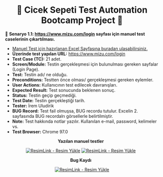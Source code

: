 <div align ="center">   
    
# :hibiscus: Cicek Sepeti Test Automation Bootcamp Project :hibiscus: 

</div>

:pushpin: **Senaryo 1.1: https://www.mizu.com/login sayfası için manuel test caselerinin çıkartılması.**
&nbsp;

- [Manuel Test için hazırlanan Excel Sayfasına buradan ulaşabilirsiniz.](https://docs.google.com/spreadsheets/d/1ZwhyRDwTawMpwOTFRqDBXei_6_InI9zZHUSVti3X-Bs/edit#gid=0)
&nbsp;
&nbsp;
- **Üzerinde test yapılan URL:** https://www.mizu.com/login
- **Test Case (TC):** 21 adet.
- **Screen/Module:** Testin gerçekleşmesi için bulunulması gereken sayfalar (Login Page).
- **Test:** Testin adı/ ne olduğu.
- **Preconditions:** Testten önce olması/ gerçekleşmesi gereken eylemler.
- **User Actions:** Kullanıcının test edilecek davranışları.
- **Expected Result:** Test sonucunda beklenen sonuç.
- **Status:** Testin geçip geçmediği.
- **Test Date:** Testin gerçekleştiği tarih.
- **Tester:** İrem Uludirik
- **BUG Record:** Test fail olmuşsa, BUG recordu tutulur. Excelin 2. sayfasında BUG recordalrı görsellerle belirtilmiştir.
- **Note:** Test hakkında notlar yazılır. Kullanılan e-mail, password, kelimeler vs.
- **Test Browser:** Chrome 97.0
<div align ="center">
  
  **Yazılan manuel testler**
  &nbsp;
   
  <a href="https://resimlink.com/ItWa" title="ResimLink - Resim Yükle"><img src="https://r.resimlink.com/ItWa.jpg" title="ResimLink - Resim Yükle" alt="ResimLink - Resim Yükle"></a>
  <a href="https://resimlink.com/CKhLA" title="ResimLink - Resim Yükle"><img src="https://r.resimlink.com/CKhLA.jpg" title="ResimLink - Resim Yükle" alt="ResimLink - Resim Yükle"></a>
&nbsp;
  
  **Bug Kaydı**
  &nbsp;
  
  <a href="https://resimlink.com/RVO0D5" title="ResimLink - Resim Yükle"><img src="https://r.resimlink.com/RVO0D5.jpg" title="ResimLink - Resim Yükle" alt="ResimLink - Resim Yükle"></a>
</div align ="center">
